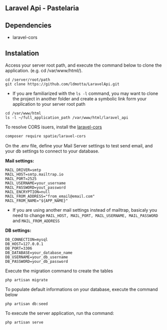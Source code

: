 ## Laravel Api - Pastelaria

## Dependencies

* laravel-cors

## Instalation

Access your server root path, and execute the command below to clone the application. (e.g. cd /var/www/html/).

```
cd /server/root/path
git clone https://github.com/ldmotta/LaravelApi.git
```

* If you are familiarized with the ```ls -l``` command, you may want to clone the project in another folder and create a symbolic link form your application to your server root path

```
cd /var/www/html
ls -l ~/full_application_path /var/www/html/laravel_api
```


<!-- Execute o comando de instalação do Laravel 6, executando o comando abaixo no terminal.

```bash
composer create-project --prefer-dist laravel/laravel pastelaria "6.*"
``` -->

To resolve CORS isuers, install the [laravel-cors](https://github.com/spatie/laravel-cors)

```bash
composer require spatie/laravel-cors
```

On the .env file, define your Mail Server settings to test send email, and your db settings to connect to your database.

**Mail settings:**

```
MAIL_DRIVER=smtp
MAIL_HOST=smtp.mailtrap.io
MAIL_PORT=2525
MAIL_USERNAME=your_username
MAIL_PASSWORD=yout_password
MAIL_ENCRYPTION=null
MAIL_FROM_ADDRESS="from_email@email.com"
MAIL_FROM_NAME="${APP_NAME}"
```
* If you are using another mail settings instead of mailtrap, basicaly you need to change ```MAIL_HOST, MAIL_PORT, MAIL_USERNAME, MAIL_PASSWORD``` and ```MAIL_FROM_ADDRESS```

**DB settings:**

```
DB_CONNECTION=mysql
DB_HOST=127.0.0.1
DB_PORT=3306
DB_DATABASE=your_database_name
DB_USERNAME=your_db_username
DB_PASSWORD=your_db_password
```

Execute the migration command to create the tables

```
php artisan migrate
```

To populate default informations on your database, execute the command below
```
php artisan db:seed
```
To execute the server application, run tha command:

```
php artisan serve
```